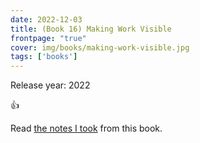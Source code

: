 ```yaml
---
date: 2022-12-03
title: (Book 16) Making Work Visible
frontpage: "true"
cover: img/books/making-work-visible.jpg
tags: ['books']
---
```


Release year: 2022

👍

Read [the notes I took](/books/making-work-visible.pdf) from this book.
